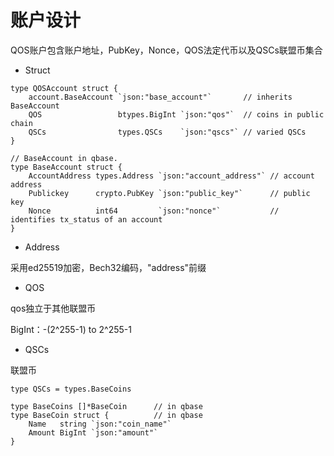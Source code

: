 # 账户设计
QOS账户包含账户地址，PubKey，Nonce，QOS法定代币以及QSCs联盟币集合

* Struct
```
type QOSAccount struct {
	account.BaseAccount `json:"base_account"`       // inherits BaseAccount
	QOS                 btypes.BigInt `json:"qos"`  // coins in public chain
	QSCs                types.QSCs    `json:"qscs"` // varied QSCs
}

// BaseAccount in qbase.
type BaseAccount struct {
	AccountAddress types.Address `json:"account_address"` // account address
	Publickey      crypto.PubKey `json:"public_key"`      // public key
	Nonce          int64         `json:"nonce"`           // identifies tx_status of an account
}
```

* Address 

采用ed25519加密，Bech32编码，"address"前缀

* QOS

qos独立于其他联盟币

BigInt：-(2^255-1) to 2^255-1

* QSCs

联盟币
```
type QSCs = types.BaseCoins

type BaseCoins []*BaseCoin      // in qbase
type BaseCoin struct {          // in qbase
	Name   string `json:"coin_name"`
	Amount BigInt `json:"amount"`
}
```